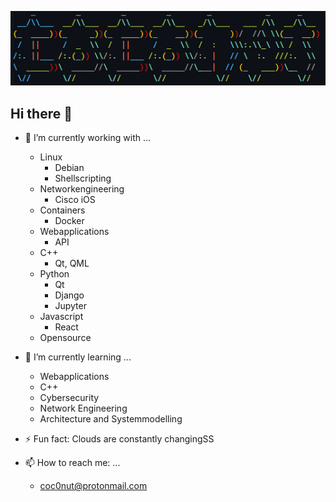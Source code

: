 
![banner](image.png)

## Hi there 👋

- 🔭 I’m currently working with ...
  - Linux 
    - Debian
    - Shellscripting
  - Networkengineering
    - Cisco iOS 
  - Containers
    - Docker
  - Webapplications
    - API
  - C++
    - Qt, QML
  - Python
    - Qt
    - Django
    - Jupyter
  - Javascript
    - React
  - Opensource


- 🌱 I’m currently learning ...
  - Webapplications 
  - C++ 
  - Cybersecurity 
  - Network Engineering
  - Architecture and Systemmodelling

- ⚡ Fun fact: Clouds are constantly changingSS

- 📫 How to reach me: ...
  - coc0nut@protonmail.com
 
<!--
**coc0nut/coc0nut** is a ✨ _special_ ✨ repository because its `README.md` (this file) appears on your GitHub profile.

Here are some ideas to get you started:


- 👯 I’m looking to collaborate on ...
- 🤔 I’m looking for help with ...
- 💬 Ask me about ...

- 😄 Pronouns: ...

-->
